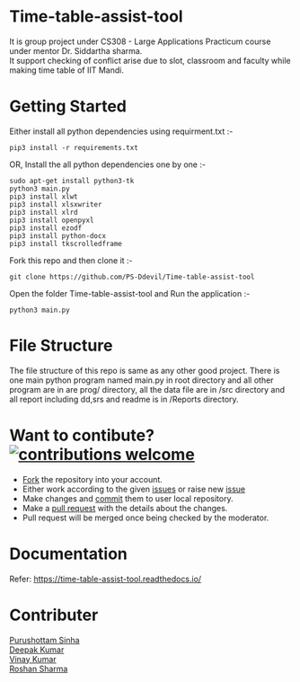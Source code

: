 # Time-table-assist-tool
It is group project under CS308 - Large Applications Practicum course under mentor Dr. Siddartha sharma. </br>
It support checking of conflict arise due to slot, classroom and faculty while making time table of IIT Mandi.

# Getting Started
Either install all python dependencies using requirment.txt :-

    pip3 install -r requirements.txt

OR, Install the all python dependencies one by one :-

    sudo apt-get install python3-tk
    python3 main.py
    pip3 install xlwt
    pip3 install xlsxwriter
    pip3 install xlrd
    pip3 install openpyxl
    pip3 install ezodf
    pip3 install python-docx
    pip3 install tkscrolledframe

Fork this repo and then clone it :-

    git clone https://github.com/PS-Ddevil/Time-table-assist-tool
    
Open the folder Time-table-assist-tool and Run the application :-

    python3 main.py

# File Structure
The file structure of this repo is same as any other good project. There is one main python program named main.py in root directory and all other program are in are prog/ directory, all the data file are in /src directory and all report including dd,srs and readme is in /Reports directory.

# Want to contibute? [![contributions welcome](https://img.shields.io/badge/contributions-welcome-brightgreen.svg?style=flat)](https://github.com/PS-Ddevil/Time-table-assist-tool/issues)
* [Fork](https://help.github.com/en/github/getting-started-with-github/fork-a-repo) the repository into your account.
* Either work according to the given [issues](https://github.com/PS-Ddevil/Time-table-assist-tool/issues) or raise new [issue](https://github.com/PS-Ddevil/Time-table-assist-tool/issues/new)
* Make changes and [commit](https://help.github.com/en/desktop/contributing-to-projects/committing-and-reviewing-changes-to-your-project) them to user local repository.
* Make a [pull request](https://help.github.com/en/github/collaborating-with-issues-and-pull-requests/creating-a-pull-request) with the details about the changes.
* Pull request will be merged once being checked by the moderator.

# Documentation
Refer: https://time-table-assist-tool.readthedocs.io/

# Contributer
[Purushottam Sinha](https://github.com/PS-Ddevil)  
[Deepak Kumar](https://github.com/deepakjnv880)  
[Vinay Kumar](https://github.com/vinayskywalker)  
[Roshan Sharma](https://github.com/roshan21097)
